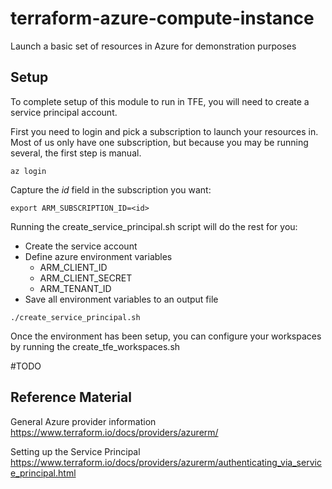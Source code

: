 # terraform-azure-compute-instance
Launch a basic set of resources in Azure for demonstration purposes

## Setup
To complete setup of this module to run in TFE, you will need to create a service principal account.   

First you need to login and pick a subscription to launch  your resources in.   Most of us only have one subscription, but because you may be running several, the first step is manual.   

```
az login
```

Capture the _id_ field in the subscription you want:
```
export ARM_SUBSCRIPTION_ID=<id>
```


Running the create_service_principal.sh script will do the rest for you:
* Create the service account
* Define azure environment variables
  * ARM_CLIENT_ID
  * ARM_CLIENT_SECRET 
  * ARM_TENANT_ID 
* Save all environment variables to an output file

```
./create_service_principal.sh
```

Once the environment has been setup, you can configure your workspaces by running the create_tfe_workspaces.sh

#TODO

## Reference Material
General Azure provider information
https://www.terraform.io/docs/providers/azurerm/

Setting up the Service Principal
https://www.terraform.io/docs/providers/azurerm/authenticating_via_service_principal.html




